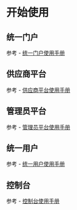 # 开始使用


## 统一门户
参考 - [统一门户使用手册](./unified_portal.md)

## 供应商平台
参考 - [供应商平台使用手册](./supplier_platform.md)

## 管理员平台
参考 - [管理员平台使用手册](./admin_platform.md)

## 统一用户
参考 - [统一用户使用手册](./unified_user.md)

## 控制台
参考 - [控制台使用手册](./console.md)

